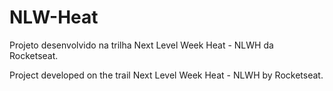 # NLW-Heat
Projeto desenvolvido na trilha Next Level Week Heat - NLWH da Rocketseat.

Project developed on the trail Next Level Week Heat - NLWH by Rocketseat.

